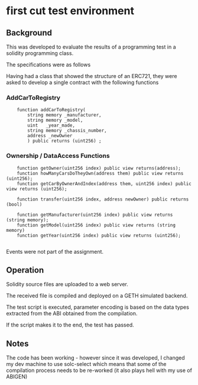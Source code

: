 # first cut test environment

## Background

This was developed to evaluate the results of a programming test in a solidity programming class.

The specifications were as follows

Having had a class that showed the structure of an ERC721, they were asked to develop a single contract with the following functions

### AddCarToRegistry

``` solidity
    function addCarToRegistry(
        string memory _manufacturer,
        string memory _model,
        uint   _year_made,
        string memory _chassis_number,
        address _newOwner
        ) public returns (uint256) ;
```

### Ownership / DataAccess Functions

``` solidity
    function getOwner(uint256 index) public view returns(address);
    function howManyCarsDoTheyOwn(address them) public view returns (uint256);
    function getCarByOwnerAndIndex(address them, uint256 index) public view returns (uint256);

    function transfer(uint256 index, address newOwner) public returns (bool)

    function getManufacturer(uint256 index) public view returns (string memory);
    function getModel(uint256 index) public view returns (string memory)
    function getYear(uint256 index) public view returns (uint256);


```

Events were not part of the assignment.

## Operation

Solidity source files are uploaded to a web server.

The received file is compiled and deployed on a GETH simulated backend.

The test script is executed, parameter encoding is based on the data types extracted from the ABI obtained from the compilation.

If the script makes it to the end, the test has passed.

## Notes

The code has been working - however since it was developed, I changed my dev machine to use solc-select which means that some of the compilation process needs to be re-worked (it also plays hell with my use of ABIGEN)
